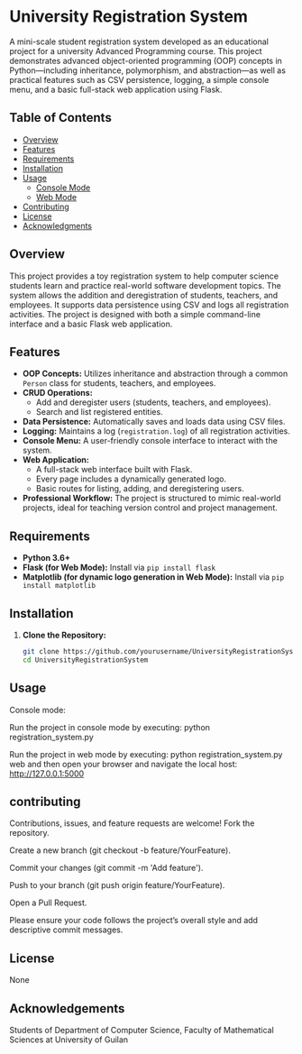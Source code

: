 # University Registration System

A mini-scale student registration system developed as an educational project for a university Advanced Programming course. This project demonstrates advanced object-oriented programming (OOP) concepts in Python—including inheritance, polymorphism, and abstraction—as well as practical features such as CSV persistence, logging, a simple console menu, and a basic full-stack web application using Flask. 
## Table of Contents

- [Overview](#overview)
- [Features](#features)
- [Requirements](#requirements)
- [Installation](#installation)
- [Usage](#usage)
  - [Console Mode](#console-mode)
  - [Web Mode](#web-mode)
- [Contributing](#contributing)
- [License](#license)
- [Acknowledgments](#acknowledgments)

## Overview

This project provides a toy registration system to help computer science students learn and practice real-world software development topics. The system allows the addition and deregistration of students, teachers, and employees. It supports data persistence using CSV and logs all registration activities. The project is designed with both a simple command-line interface and a basic Flask web application.

## Features

- **OOP Concepts:** Utilizes inheritance and abstraction through a common `Person` class for students, teachers, and employees.
- **CRUD Operations:** 
  - Add and deregister users (students, teachers, and employees).
  - Search and list registered entities.
- **Data Persistence:** Automatically saves and loads data using CSV files.
- **Logging:** Maintains a log (`registration.log`) of all registration activities.
- **Console Menu:** A user-friendly console interface to interact with the system.
- **Web Application:** 
  - A full-stack web interface built with Flask.
  - Every page includes a dynamically generated logo.
  - Basic routes for listing, adding, and deregistering users.
- **Professional Workflow:** The project is structured to mimic real-world projects, ideal for teaching version control and project management.

## Requirements

- **Python 3.6+**
- **Flask  (for Web Mode):** Install via `pip install flask`
- **Matplotlib (for dynamic logo generation in Web Mode):** Install via `pip install matplotlib`

## Installation

1. **Clone the Repository:**

   ```bash
   git clone https://github.com/yourusername/UniversityRegistrationSystem.git
   cd UniversityRegistrationSystem
## Usage
Console mode:

Run the project in console mode by executing:
python registration_system.py

Run the project in web mode by executing:
python registration_system.py web
 and then open your browser and navigate the local host: http://127.0.0.1:5000
## contributing
Contributions, issues, and feature requests are welcome!
Fork the repository.

Create a new branch (git checkout -b feature/YourFeature).

Commit your changes (git commit -m 'Add feature').

Push to your branch (git push origin feature/YourFeature).

Open a Pull Request.

Please ensure your code follows the project’s overall style and add descriptive commit messages.
## License

None

## Acknowledgements
Students of Department of Computer Science, Faculty of Mathematical Sciences at University of Guilan





